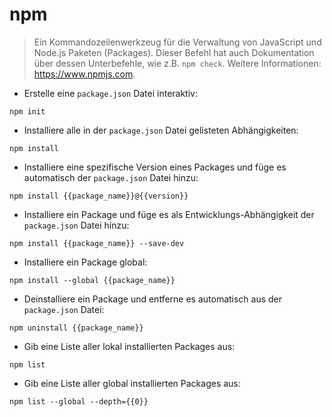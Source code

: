 # npm

> Ein Kommandozeilenwerkzeug für die Verwaltung von JavaScript und Node.js Paketen (Packages).
> Dieser Befehl hat auch Dokumentation über dessen Unterbefehle, wie z.B. `npm check`.
> Weitere Informationen: <https://www.npmjs.com>.

- Erstelle eine `package.json` Datei interaktiv:

`npm init`

- Installiere alle in der `package.json` Datei gelisteten Abhängigkeiten:

`npm install`

- Installiere eine spezifische Version eines Packages und füge es automatisch der `package.json` Datei hinzu:

`npm install {{package_name}}@{{version}}`

- Installiere ein Package und füge es als Entwicklungs-Abhängigkeit der `package.json` Datei hinzu:

`npm install {{package_name}} --save-dev`

- Installiere ein Package global:

`npm install --global {{package_name}}`

- Deinstalliere ein Package und entferne es automatisch aus der `package.json` Datei:

`npm uninstall {{package_name}}`

- Gib eine Liste aller lokal installierten Packages aus:

`npm list`

- Gib eine Liste aller global installierten Packages aus:

`npm list --global --depth={{0}}`
